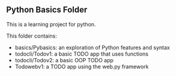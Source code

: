 ## Python Basics Folder

This is a learning project for python.

This folder contains:
* basics/Pybasics: an exploration of Python features and syntax
* todocli/Todov1: a basic TODO app that uses functions
* todocli/Todov2: a basic OOP TODO app
* Todowebv1: a TODO app using the web.py framework